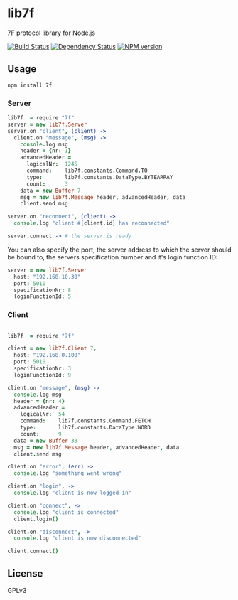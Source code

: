 # lib7f

7F protocol library for Node.js

[![Build Status](https://secure.travis-ci.org/flosse/node-7f.png)](http://travis-ci.org/flosse/node-7f)
[![Dependency Status](https://gemnasium.com/flosse/node-7f.png)](https://gemnasium.com/flosse/node-7f)
[![NPM version](https://badge.fury.io/js/7f.png)](http://badge.fury.io/js/7f)

## Usage

```shell
npm install 7f
```

### Server

```coffeescript
lib7f  = require "7f"
server = new lib7f.Server
server.on "client", (client) ->
  client.on "message", (msg) ->
    console.log msg
    header = {nr: 1}
    advancedHeader =
      logicalNr:  1245
      command:    lib7f.constants.Command.TO
      type:       lib7f.constants.DataType.BYTEARRAY
      count:      3
    data = new Buffer 7
    msg = new lib7f.Message header, advancedHeader, data
    client.send msg

server.on "reconnect", (client) ->
  console.log "client #{client.id} has reconnected"

server.connect -> # the server is ready
```

You can also specify the port, the server address to which the server should be
bound to, the servers specification number and it's login function ID:

```coffeescript
server = new lib7f.Server
  host: "192.168.10.30"
  port: 5010
  specificationNr: 8
  loginFunctionId: 5
```

### Client
```coffeescript

lib7f  = require "7f"

client = new lib7f.Client 7,
  host: "192.168.0.100"
  port: 5010
  specificationNr: 3
  loginFunctionId: 9

client.on "message", (msg) ->
  console.log msg
  header = {nr: 4}
  advancedHeader =
    logicalNr:  54
    command:    lib7f.constants.Command.FETCH
    type:       lib7f.constants.DataType.WORD
    count:      9
  data = new Buffer 33
  msg = new lib7f.Message header, advancedHeader, data
  client.send msg

client.on "error", (err) ->
  console.log "something went wrong"

client.on "login", ->
  console.log "client is now logged in"

client.on "connect", ->
  console.log "client is connected"
  client.login()

client.on "disconnect", ->
  console.log "client is now disconnected"

client.connect()
```

## License

GPLv3
